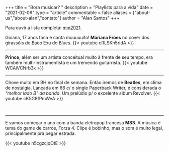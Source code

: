 +++
title = "Bora musicar? "
description = "Playlists para a vida"
date = "2021-02-06"
type = "article"
commentable = false
aliases = ["about-us","about-alan","contato"]
author = "Alan Santos"
+++

Para ouvir a lista completa: [mm2021](https://music.youtube.com/playlist?list=PLYgwqzinSWnFMYr0-Sc-gHtjRUvsTCEor).

Goiana, 17 anos toca e canta muuuuuito! **Mariana Fróes** no cover dos girassóis de Baco Exu do Blues.
{{< youtube cRLSKh5ridA >}}


---
**Prince**, além ser um artista conceitual muito à frente de seu tempo, era também multi-instrumentista e um tremendo guitarrista.
{{< youtube WCAiVCNrb3k >}}

---
Chove muito em BH no final de semana. Então iremos de **Beatles**, em clima de nostalgia. Lançada em 66 c/ o single Paperback Writer, é considerada o *"melhor lado B" da banda*. Um prelúdio p/ o excelente album Revolver.
{{< youtube cK5G8fPmWeA >}}


&nbsp;

---
E vamos começar o ano com a banda eletropop francesa **M83**.  A música é tema do game de carros, Forza 4. Clipe é bobinho, mas o som é muito legal, principalmente pra pegar estrada.

{{< youtube n5cgzcjqOtE >}}
